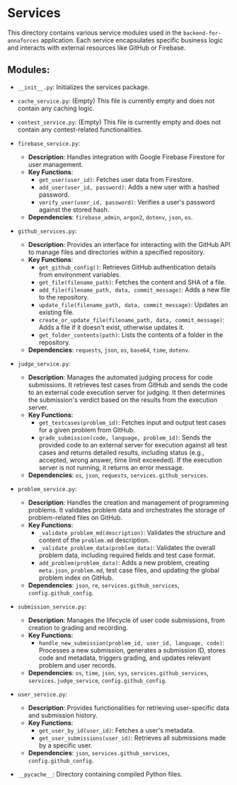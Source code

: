 # Services

This directory contains various service modules used in the `backend-for-annaforces` application. Each service encapsulates specific business logic and interacts with external resources like GitHub or Firebase.

## Modules:

- `__init__.py`: Initializes the services package.

- `cache_service.py`: (Empty) This file is currently empty and does not contain any caching logic.

- `contest_service.py`: (Empty) This file is currently empty and does not contain any contest-related functionalities.

- `firebase_service.py`:
  - **Description**: Handles integration with Google Firebase Firestore for user management.
  - **Key Functions**:
    - `get_user(user_id)`: Fetches user data from Firestore.
    - `add_user(user_id, password)`: Adds a new user with a hashed password.
    - `verify_user(user_id, password)`: Verifies a user's password against the stored hash.
  - **Dependencies**: `firebase_admin`, `argon2`, `dotenv`, `json`, `os`.

- `github_services.py`:
  - **Description**: Provides an interface for interacting with the GitHub API to manage files and directories within a specified repository.
  - **Key Functions**:
    - `get_github_config()`: Retrieves GitHub authentication details from environment variables.
    - `get_file(filename_path)`: Fetches the content and SHA of a file.
    - `add_file(filename_path, data, commit_message)`: Adds a new file to the repository.
    - `update_file(filename_path, data, commit_message)`: Updates an existing file.
    - `create_or_update_file(filename_path, data, commit_message)`: Adds a file if it doesn't exist, otherwise updates it.
    - `get_folder_contents(path)`: Lists the contents of a folder in the repository.
  - **Dependencies**: `requests`, `json`, `os`, `base64`, `time`, `dotenv`.

- `judge_service.py`:
  - **Description**: Manages the automated judging process for code submissions. It retrieves test cases from GitHub and sends the code to an external code execution server for judging. It then determines the submission's verdict based on the results from the execution server.
  - **Key Functions**:
    - `get_testcases(problem_id)`: Fetches input and output test cases for a given problem from GitHub.
    - `grade_submission(code, language, problem_id)`: Sends the provided code to an external server for execution against all test cases and returns detailed results, including status (e.g., accepted, wrong answer, time limit exceeded). If the execution server is not running, it returns an error message.
  - **Dependencies**: `os`, `json`, `requests`, `services.github_services`.

- `problem_service.py`:
  - **Description**: Handles the creation and management of programming problems. It validates problem data and orchestrates the storage of problem-related files on GitHub.
  - **Key Functions**:
    - `_validate_problem_md(description)`: Validates the structure and content of the `problem.md` description.
    - `_validate_problem_data(problem_data)`: Validates the overall problem data, including required fields and test case format.
    - `add_problem(problem_data)`: Adds a new problem, creating `meta.json`, `problem.md`, test case files, and updating the global problem index on GitHub.
  - **Dependencies**: `json`, `re`, `services.github_services`, `config.github_config`.

- `submission_service.py`:
  - **Description**: Manages the lifecycle of user code submissions, from creation to grading and recording.
  - **Key Functions**:
    - `handle_new_submission(problem_id, user_id, language, code)`: Processes a new submission, generates a submission ID, stores code and metadata, triggers grading, and updates relevant problem and user records.
  - **Dependencies**: `os`, `time`, `json`, `sys`, `services.github_services`, `services.judge_service`, `config.github_config`.

- `user_service.py`:
  - **Description**: Provides functionalities for retrieving user-specific data and submission history.
  - **Key Functions**:
    - `get_user_by_id(user_id)`: Fetches a user's metadata.
    - `get_user_submissions(user_id)`: Retrieves all submissions made by a specific user.
  - **Dependencies**: `json`, `services.github_services`, `config.github_config`.

- `__pycache__`: Directory containing compiled Python files.